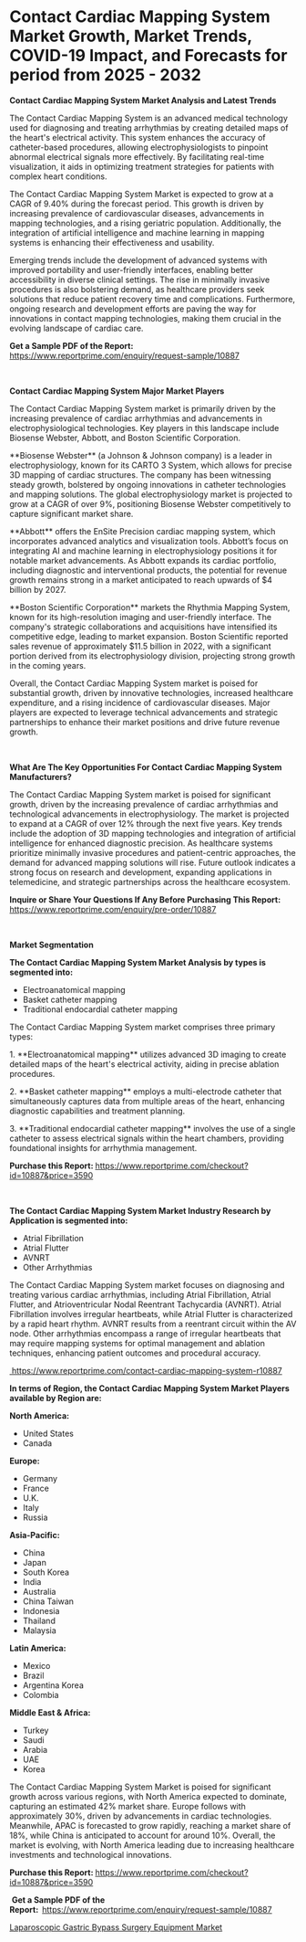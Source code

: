<p><h1>Contact Cardiac Mapping System Market Growth, Market Trends, COVID-19 Impact, and Forecasts for period from 2025 - 2032</h1></p><p><strong>Contact Cardiac Mapping System Market Analysis and Latest Trends</strong></p>
<p><p>The Contact Cardiac Mapping System is an advanced medical technology used for diagnosing and treating arrhythmias by creating detailed maps of the heart's electrical activity. This system enhances the accuracy of catheter-based procedures, allowing electrophysiologists to pinpoint abnormal electrical signals more effectively. By facilitating real-time visualization, it aids in optimizing treatment strategies for patients with complex heart conditions.</p><p>The Contact Cardiac Mapping System Market is expected to grow at a CAGR of 9.40% during the forecast period. This growth is driven by increasing prevalence of cardiovascular diseases, advancements in mapping technologies, and a rising geriatric population. Additionally, the integration of artificial intelligence and machine learning in mapping systems is enhancing their effectiveness and usability. </p><p>Emerging trends include the development of advanced systems with improved portability and user-friendly interfaces, enabling better accessibility in diverse clinical settings. The rise in minimally invasive procedures is also bolstering demand, as healthcare providers seek solutions that reduce patient recovery time and complications. Furthermore, ongoing research and development efforts are paving the way for innovations in contact mapping technologies, making them crucial in the evolving landscape of cardiac care.</p></p>
<p><strong>Get a Sample PDF of the Report:&nbsp;</strong> <a href="https://www.reportprime.com/enquiry/request-sample/10887?utm_campaign=2444&utm_medium=2&utm_source=Github&utm_content=ia&utm_term=20032025&utm_id=contact-cardiac-mapping-system">https://www.reportprime.com/enquiry/request-sample/10887</a></p>
<p>&nbsp;</p>
<p><strong>Contact Cardiac Mapping System Major Market Players</strong></p>
<p><p>The Contact Cardiac Mapping System market is primarily driven by the increasing prevalence of cardiac arrhythmias and advancements in electrophysiological technologies. Key players in this landscape include Biosense Webster, Abbott, and Boston Scientific Corporation.</p><p>**Biosense Webster** (a Johnson & Johnson company) is a leader in electrophysiology, known for its CARTO 3 System, which allows for precise 3D mapping of cardiac structures. The company has been witnessing steady growth, bolstered by ongoing innovations in catheter technologies and mapping solutions. The global electrophysiology market is projected to grow at a CAGR of over 9%, positioning Biosense Webster competitively to capture significant market share.</p><p>**Abbott** offers the EnSite Precision cardiac mapping system, which incorporates advanced analytics and visualization tools. Abbott’s focus on integrating AI and machine learning in electrophysiology positions it for notable market advancements. As Abbott expands its cardiac portfolio, including diagnostic and interventional products, the potential for revenue growth remains strong in a market anticipated to reach upwards of $4 billion by 2027.</p><p>**Boston Scientific Corporation** markets the Rhythmia Mapping System, known for its high-resolution imaging and user-friendly interface. The company's strategic collaborations and acquisitions have intensified its competitive edge, leading to market expansion. Boston Scientific reported sales revenue of approximately $11.5 billion in 2022, with a significant portion derived from its electrophysiology division, projecting strong growth in the coming years.</p><p>Overall, the Contact Cardiac Mapping System market is poised for substantial growth, driven by innovative technologies, increased healthcare expenditure, and a rising incidence of cardiovascular diseases. Major players are expected to leverage technical advancements and strategic partnerships to enhance their market positions and drive future revenue growth.</p></p>
<p>&nbsp;</p>
<p><strong>What Are The Key Opportunities For Contact Cardiac Mapping System Manufacturers?</strong></p>
<p><p>The Contact Cardiac Mapping System market is poised for significant growth, driven by the increasing prevalence of cardiac arrhythmias and technological advancements in electrophysiology. The market is projected to expand at a CAGR of over 12% through the next five years. Key trends include the adoption of 3D mapping technologies and integration of artificial intelligence for enhanced diagnostic precision. As healthcare systems prioritize minimally invasive procedures and patient-centric approaches, the demand for advanced mapping solutions will rise. Future outlook indicates a strong focus on research and development, expanding applications in telemedicine, and strategic partnerships across the healthcare ecosystem.</p></p>
<p><strong>Inquire or Share Your Questions If Any Before Purchasing This Report:</strong> <a href="https://www.reportprime.com/enquiry/pre-order/10887?utm_campaign=2444&utm_medium=2&utm_source=Github&utm_content=ia&utm_term=20032025&utm_id=contact-cardiac-mapping-system">https://www.reportprime.com/enquiry/pre-order/10887</a></p>
<p>&nbsp;</p>
<p><strong>Market Segmentation</strong></p>
<p><strong>The Contact Cardiac Mapping System Market Analysis by types is segmented into:</strong></p>
<p><ul><li>Electroanatomical mapping</li><li>Basket catheter mapping</li><li>Traditional endocardial catheter mapping</li></ul></p>
<p><p>The Contact Cardiac Mapping System market comprises three primary types: </p><p>1. **Electroanatomical mapping** utilizes advanced 3D imaging to create detailed maps of the heart's electrical activity, aiding in precise ablation procedures. </p><p>2. **Basket catheter mapping** employs a multi-electrode catheter that simultaneously captures data from multiple areas of the heart, enhancing diagnostic capabilities and treatment planning. </p><p>3. **Traditional endocardial catheter mapping** involves the use of a single catheter to assess electrical signals within the heart chambers, providing foundational insights for arrhythmia management.</p></p>
<p><strong>Purchase this Report:&nbsp;</strong><a href="https://www.reportprime.com/checkout?id=10887&price=3590&utm_campaign=2444&utm_medium=2&utm_source=Github&utm_content=ia&utm_term=20032025&utm_id=contact-cardiac-mapping-system">https://www.reportprime.com/checkout?id=10887&price=3590</a></p>
<p>&nbsp;</p>
<p><strong>The Contact Cardiac Mapping System Market Industry Research by Application is segmented into:</strong></p>
<p><ul><li>Atrial Fibrillation</li><li>Atrial Flutter</li><li>AVNRT</li><li>Other Arrhythmias</li></ul></p>
<p><p>The Contact Cardiac Mapping System market focuses on diagnosing and treating various cardiac arrhythmias, including Atrial Fibrillation, Atrial Flutter, and Atrioventricular Nodal Reentrant Tachycardia (AVNRT). Atrial Fibrillation involves irregular heartbeats, while Atrial Flutter is characterized by a rapid heart rhythm. AVNRT results from a reentrant circuit within the AV node. Other arrhythmias encompass a range of irregular heartbeats that may require mapping systems for optimal management and ablation techniques, enhancing patient outcomes and procedural accuracy.</p></p>
<p><a href="https://www.reportprime.com/contact-cardiac-mapping-system-r10887?utm_campaign=2444&utm_medium=2&utm_source=Github&utm_content=ia&utm_term=20032025&utm_id=contact-cardiac-mapping-system">&nbsp;https://www.reportprime.com/contact-cardiac-mapping-system-r10887</a></p>
<p><strong>In terms of Region, the Contact Cardiac Mapping System Market Players available by Region are:</strong></p>
<p>
    <p> <strong> North America: </strong>
        <ul>
            <li>United States</li>
            <li>Canada</li>
        </ul>
        </p> 
    <p> <strong> Europe: </strong>
        <ul>
            <li>Germany</li>
            <li>France</li>
            <li>U.K.</li>
            <li>Italy</li>
            <li>Russia</li>
        </ul>
        </p> 
    <p> <strong> Asia-Pacific: </strong>
        <ul>
            <li>China</li>
            <li>Japan</li>
            <li>South Korea</li>
            <li>India</li>
            <li>Australia</li>
            <li>China Taiwan</li>
            <li>Indonesia</li>
            <li>Thailand</li>
            <li>Malaysia</li>
        </ul>
        </p> 
    <p> <strong> Latin America: </strong>
        <ul>
            <li>Mexico</li>
            <li>Brazil</li>
            <li>Argentina Korea</li>
            <li>Colombia</li>
        </ul>
        </p> 
    <p> <strong> Middle East & Africa: </strong>
        <ul>
            <li>Turkey</li>
            <li>Saudi</li>
            <li>Arabia</li>
            <li>UAE</li>
            <li>Korea</li>
        </ul>
    </p>
    </p>
<p><p>The Contact Cardiac Mapping System Market is poised for significant growth across various regions, with North America expected to dominate, capturing an estimated 42% market share. Europe follows with approximately 30%, driven by advancements in cardiac technologies. Meanwhile, APAC is forecasted to grow rapidly, reaching a market share of 18%, while China is anticipated to account for around 10%. Overall, the market is evolving, with North America leading due to increasing healthcare investments and technological innovations.</p></p>
<p><strong>Purchase this Report: </strong><a href="https://www.reportprime.com/checkout?id=10887&price=3590&utm_campaign=2444&utm_medium=2&utm_source=Github&utm_content=ia&utm_term=20032025&utm_id=contact-cardiac-mapping-system">https://www.reportprime.com/checkout?id=10887&price=3590</a></p>
<p>&nbsp;<strong>Get a Sample PDF of the Report:&nbsp;&nbsp;</strong><a href="https://www.reportprime.com/enquiry/request-sample/10887?utm_campaign=2444&utm_medium=2&utm_source=Github&utm_content=ia&utm_term=20032025&utm_id=contact-cardiac-mapping-system">https://www.reportprime.com/enquiry/request-sample/10887</a></p>
<p><strong></strong></p>
<p><p><a href="https://github.com/WashimHussain441/Market-Research-Report-List-2/blob/main/laparoscopic-gastric-bypass-surgery-equipment-market.md?utm_campaign=2444&utm_medium=2&utm_source=Github&utm_content=ia&utm_term=20032025&utm_id=contact-cardiac-mapping-system">Laparoscopic Gastric Bypass Surgery Equipment Market</a></p></p>